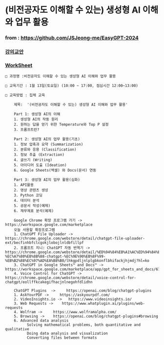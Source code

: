 # (비전공자도 이해할 수 있는) 생성형 AI 이해와 업무 활용
### from : https://github.com/JSJeong-me/EasyGPT-2024

### [강의교안](https://drive.google.com/file/d/1yJlTq-R23jCW7VMfJbxTCae8oEX03Rwx/view?usp=sharing)
### [WorkSheet](https://docs.google.com/spreadsheets/d/1HpKXHq0X0m5rSX-rBfIiyTrVEpbMIzwRZv9ki8JDxYc/edit?usp=sharing)

`````
□ 과정명 :비전공자도 이해할 수 있는 생성형 AI 이해와 업무 활용

□ 교육기간 : 1월 13일(토요일) (10:00 ~ 17:00, 점심시간 12:00~13:00) 

□ 교육방법 : 집체 교육
`````

`````
    제목:  '(비전공자도 이해할 수 있는) 생성형 AI 이해와 업무 활용'
    
    Part 1: 생성형 AI의 이해
    1. 생성형 AI의 작동 원리
    2. 원하는 답을 얻기 위한 Temperature와 Top P 설정
    3. 프롬프트란?
    
    Part 2: 생성형 AI의 업무 활용(기초)
    1. 정보 압축과 요약 (Summarization)
    2. 분류와 응용 (Classification)
    3. 정보 추출 (Extraction)
    4. 글쓰기 (Writing)
    5. 아이디어 도출 (Ideation)
    6. Google Sheets(엑셀) 와 Docs(문서) 연동
    
    Part 3: 생성형 AI의 업무 활용(심화)
    1. API활용
    2. 영상 콘텐츠 생성
    3. Python 코딩
    4. 데이터 분석
    5. 공문서 작성(예제)
    6. 재무제표 분석(예제)

`````
`````
    Google Chrome 확장 프로그램 가기 ->  https://workspace.google.com/marketplace
    오늘 사용할 확장프로그램
    1. ChatGPT File Uploader ->   https://chrome.google.com/webstore/detail/chatgpt-file-uploader-ext/becfinhbfclcgokjlobojlnldbfillpf
    2. 프롬프트 지니: ChatGPT 자동 번역기 ->   https://chrome.google.com/webstore/detail/%ED%94%84%EB%A1%AC%ED%94%84%ED%8A%B8-%EC%A7%80%EB%8B%88-chatgpt-%EC%9E%90%EB%8F%99-%EB%B2%88%EC%97%AD%EA%B8%B0/lhkgpdljnlplgbkonflbhifackjhjmdj?hl=ko
    3. ChatGPT in Google Sheets™ and Docs™ ->  https://workspace.google.com/marketplace/app/gpt_for_sheets_and_docs/677318054654
    4. Voice Control for ChatGPT ->     https://chrome.google.com/webstore/detail/voice-control-for-chatgpt/eollffkcakegifhacjnlnegohfdlidhn

`````
`````
    ChatGPT Plugins  ->     https://openai.com/blog/chatgpt-plugins
    1. AskYourPDF ->     https://askyourpdf.com/
    2. VideoInsights.io ->   https://www.videoinsights.io/
    3. Web Requests ->    https://www.whatplugin.ai/plugins/web-requests
    4. Wolfram ->     https://www.wolframalpha.com/
    5. Browsing ->    https://openai.com/blog/chatgpt-plugins#browsing
    6. Advanced data analysis
          Solving mathematical problems, both quantitative and qualitative
          Doing data analysis and visualization
          Converting files between formats

`````

